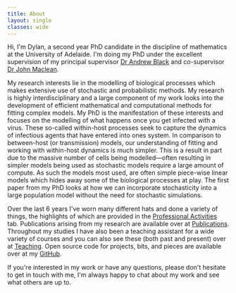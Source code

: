 ```yaml
---
title: About
layout: single
classes: wide
---
```


Hi, I'm Dylan, a second year PhD candidate in the discipline of mathematics at the University of Adelaide. I'm doing my PhD under the excellent supervision of my principal supervisor [Dr Andrew Black](https://researchers.adelaide.edu.au/profile/andrew.black) and co-supervisor [Dr John Maclean](https://researchers.adelaide.edu.au/profile/john.maclean).

My research interests lie in the modelling of biological processes which makes extensive use of stochastic and probabilistic methods. My research is highly interdisciplinary and a large component of my work looks into the development of efficient mathematical and computational methods for fitting complex models. My PhD is the manifestation of these interests and focuses on the modelling of what happens once you get infected with a virus. These so-called within-host processes seek to capture the dynamics of infectious agents that have entered into ones system. In comparison to between-host (or transmission) models, our understanding of fitting and working with within-host dynamics is much simpler. This is a result in part due to the massive number of cells being modelled—often resulting in simpler models being used as stochastic models require a large amount of compute. As such the models most used, are often simple piece-wise linear models which hides away some of the biological processes at play. The first paper from my PhD looks at how we can incorporate stochasticity into a large population model without the need for stochastic simulations.

Over the last 6 years I've worn many different hats and done a variety of things, the highlights of which are provided in the [Professional Activities](/_pages/professional_activities/) tab. Publications arising from my research are available over at [Publications](/_pages/publications/). Throughout my studies I have also been a teaching assistant for a wide variety of courses and you can also see these (both past and present) over at [Teaching](/_pages/teaching/). Open source code for projects, bits, and pieces are available over at my [GitHub](https://github.com/djmorris7).

If you're interested in my work or have any questions, please don't hesitate to get in touch with me, I'm always happy to chat about my work and see what others are up to.
